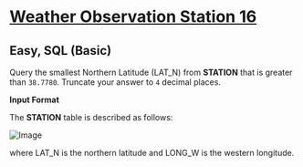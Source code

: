 # [Weather Observation Station 16](https://www.hackerrank.com/challenges/weather-observation-station-15/problem?isFullScreen=true)

## Easy, SQL (Basic)
Query the smallest Northern Latitude (LAT_N) from **STATION** that is greater than `38.7780`.  Truncate your answer to `4` decimal places.

**Input Format**

The **STATION** table is described as follows:

![Image](https://github.com/user-attachments/assets/d764f174-2c61-4117-abb5-f386e67ccba8)

where LAT_N is the northern latitude and LONG_W is the western longitude.